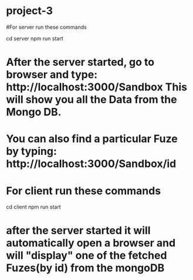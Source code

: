 # project-3

#For server run these commands

cd server
npm run start

# After the server started, go to browser and type: http://localhost:3000/Sandbox This will show you all the Data from the Mongo DB.
# You can also find a particular Fuze by typing: http://localhost:3000/Sandbox/id


# For client run these commands

cd client
npm run start

# after the server started it will automatically open a browser and will "display" one of the fetched Fuzes(by id) from the mongoDB
